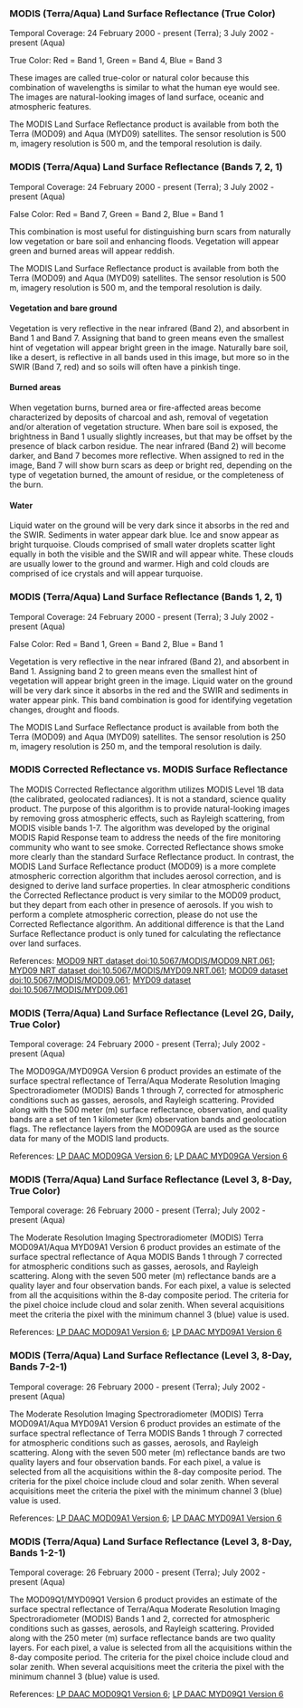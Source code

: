 ### MODIS (Terra/Aqua) Land Surface Reflectance (True Color)
Temporal Coverage: 24 February 2000 - present (Terra); 3 July 2002 - present (Aqua)

True Color: Red = Band 1, Green = Band 4, Blue = Band 3

These images are called true-color or natural color because this combination of wavelengths is similar to what the human eye would see. The images are natural-looking images of land surface, oceanic and atmospheric features.

The MODIS Land Surface Reflectance product is available from both the Terra (MOD09) and Aqua (MYD09) satellites. The sensor resolution is 500 m, imagery resolution is 500 m, and the temporal resolution is daily.

### MODIS (Terra/Aqua) Land Surface Reflectance (Bands 7, 2, 1)
Temporal Coverage: 24 February 2000 - present (Terra); 3 July 2002 - present (Aqua)

False Color: Red = Band 7, Green = Band 2, Blue = Band 1

This combination is most useful for distinguishing burn scars from naturally low vegetation or bare soil and enhancing floods. Vegetation will appear green and burned areas will appear reddish.

The MODIS Land Surface Reflectance product is available from both the Terra (MOD09) and Aqua (MYD09) satellites. The sensor resolution is 500 m, imagery resolution is 500 m, and the temporal resolution is daily.

#### Vegetation and bare ground
Vegetation is very reflective in the near infrared (Band 2), and absorbent in Band 1 and Band 7. Assigning that band to green means even the smallest hint of vegetation will appear bright green in the image. Naturally bare soil, like a desert, is reflective in all bands used in this image, but more so in the SWIR (Band 7, red) and so soils will often have a pinkish tinge.

#### Burned areas
When vegetation burns, burned area or fire-affected areas become characterized by deposits of charcoal and ash, removal of vegetation and/or alteration of vegetation structure. When bare soil is exposed, the brightness in Band 1 usually slightly increases, but that may be offset by the presence of black carbon residue. The near infrared (Band 2) will become darker, and Band 7 becomes more reflective. When assigned to red in the image, Band 7 will show burn scars as deep or bright red, depending on the type of vegetation burned, the amount of residue, or the completeness of the burn.

#### Water
Liquid water on the ground will be very dark since it absorbs in the red and the SWIR. Sediments in water appear dark blue. Ice and snow appear as bright turquoise. Clouds comprised of small water droplets scatter light equally in both the visible and the SWIR and will appear white. These clouds are usually lower to the ground and warmer. High and cold clouds are comprised of ice crystals and will appear turquoise.

### MODIS (Terra/Aqua) Land Surface Reflectance (Bands 1, 2, 1)
Temporal Coverage: 24 February 2000 - present (Terra); 3 July 2002 - present (Aqua)

False Color: Red = Band 1, Green = Band 2, Blue = Band 1

Vegetation is very reflective in the near infrared (Band 2), and absorbent in Band 1. Assigning band 2 to green means even the smallest hint of vegetation will appear bright green in the image. Liquid water on the ground will be very dark since it absorbs in the red and the SWIR and sediments in water appear pink. This band combination is good for identifying vegetation changes, drought and floods.

The MODIS Land Surface Reflectance product is available from both the Terra (MOD09) and Aqua (MYD09) satellites. The sensor resolution is 250 m, imagery resolution is 250 m, and the temporal resolution is daily.

### MODIS Corrected Reflectance vs. MODIS Surface Reflectance
The MODIS Corrected Reflectance algorithm utilizes MODIS Level 1B data (the calibrated, geolocated radiances). It is not a standard, science quality product. The purpose of this algorithm is to provide natural-looking images by removing gross atmospheric effects, such as Rayleigh scattering, from MODIS visible bands 1-7. The algorithm was developed by the original MODIS Rapid Response team to address the needs of the fire monitoring community who want to see smoke. Corrected Reflectance shows smoke more clearly than the standard Surface Reflectance product. In contrast, the MODIS Land Surface Reflectance product (MOD09) is a more complete atmospheric correction algorithm that includes aerosol correction, and is designed to derive land surface properties. In clear atmospheric conditions the Corrected Reflectance product is very similar to the MOD09 product, but they depart from each other in presence of aerosols. If you wish to perform a complete atmospheric correction, please do not use the Corrected Reflectance algorithm. An additional difference is that the Land Surface Reflectance product is only tuned for calculating the reflectance over land surfaces.

References: [MOD09 NRT dataset doi:10.5067/MODIS/MOD09.NRT.061](https://doi.org/10.5067/MODIS/MOD09.NRT.061); [MYD09 NRT dataset doi:10.5067/MODIS/MYD09.NRT.061](https://doi.org/10.5067/MODIS/MYD09.NRT.061); [MOD09 dataset doi:10.5067/MODIS/MOD09.061](https://doi.org/10.5067/MODIS/MOD09.061); [MYD09 dataset doi:10.5067/MODIS/MYD09.061](https://doi.org/10.5067/MODIS/MYD09.061)

### MODIS (Terra/Aqua) Land Surface Reflectance (Level 2G, Daily, True Color)
Temporal coverage: 24 February 2000 - present (Terra); July 2002 - present (Aqua)

The MOD09GA/MYD09GA Version 6 product provides an estimate of the surface spectral reflectance of Terra/Aqua Moderate Resolution Imaging Spectroradiometer (MODIS) Bands 1 through 7, corrected for atmospheric conditions such as gasses, aerosols, and Rayleigh scattering. Provided along with the 500 meter (m) surface reflectance, observation, and quality bands are a set of ten 1 kilometer (km) observation bands and geolocation flags. The reflectance layers from the MOD09GA are used as the source data for many of the MODIS land products.

References: [LP DAAC MOD09GA Version 6](https://lpdaac.usgs.gov/products/mod09gav006/); [LP DAAC MYD09GA Version 6](https://lpdaac.usgs.gov/products/myd09gav006/)

### MODIS (Terra/Aqua) Land Surface Reflectance (Level 3, 8-Day, True Color)
Temporal coverage: 26 February 2000 - present (Terra); July 2002 - present (Aqua)

The Moderate Resolution Imaging Spectroradiometer (MODIS) Terra MOD09A1/Aqua MYD09A1 Version 6 product provides an estimate of the surface spectral reflectance of Aqua MODIS Bands 1 through 7 corrected for atmospheric conditions such as gasses, aerosols, and Rayleigh scattering. Along with the seven 500 meter (m) reflectance bands are a quality layer and four observation bands. For each pixel, a value is selected from all the acquisitions within the 8-day composite period. The criteria for the pixel choice include cloud and solar zenith. When several acquisitions meet the criteria the pixel with the minimum channel 3 (blue) value is used.

References: [LP DAAC MOD09A1 Version 6](https://lpdaac.usgs.gov/products/mod09a1v006/); [LP DAAC MYD09A1 Version 6](https://lpdaac.usgs.gov/products/myd09a1v006/)

### MODIS (Terra/Aqua) Land Surface Reflectance (Level 3, 8-Day, Bands 7-2-1)
Temporal coverage: 26 February 2000 - present (Terra); July 2002 - present (Aqua)

The Moderate Resolution Imaging Spectroradiometer (MODIS) Terra MOD09A1/Aqua MYD09A1 Version 6 product provides an estimate of the surface spectral reflectance of Terra MODIS Bands 1 through 7 corrected for atmospheric conditions such as gasses, aerosols, and Rayleigh scattering. Along with the seven 500 meter (m) reflectance bands are two quality layers and four observation bands. For each pixel, a value is selected from all the acquisitions within the 8-day composite period. The criteria for the pixel choice include cloud and solar zenith. When several acquisitions meet the criteria the pixel with the minimum channel 3 (blue) value is used.

References: [LP DAAC MOD09A1 Version 6](https://lpdaac.usgs.gov/products/mod09a1v006/); [LP DAAC MYD09A1 Version 6](https://lpdaac.usgs.gov/products/myd09a1v006/)

### MODIS (Terra/Aqua) Land Surface Reflectance (Level 3, 8-Day, Bands 1-2-1)
Temporal coverage: 26 February 2000 - present (Terra); July 2002 - present (Aqua)

The MOD09Q1/MYD09Q1 Version 6 product provides an estimate of the surface spectral reflectance of Terra/Aqua Moderate Resolution Imaging Spectroradiometer (MODIS) Bands 1 and 2, corrected for atmospheric conditions such as gasses, aerosols, and Rayleigh scattering. Provided along with the 250 meter (m) surface reflectance bands are two quality layers. For each pixel, a value is selected from all the acquisitions within the 8-day composite period. The criteria for the pixel choice include cloud and solar zenith. When several acquisitions meet the criteria the pixel with the minimum channel 3 (blue) value is used.

References: [LP DAAC MOD09Q1 Version 6](https://lpdaac.usgs.gov/products/mod09q1v006/); [LP DAAC MYD09Q1 Version 6](https://lpdaac.usgs.gov/products/myd09q1v006/)

